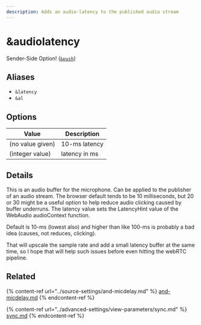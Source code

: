 ```yaml
---
description: Adds an audio-latency to the published audio stream
---
```


# \&audiolatency

Sender-Side Option! ([`&push`](../source-settings/push.md))

## Aliases

* `&latency`
* `&al`

## Options

| Value            | Description   |
| ---------------- | ------------- |
| (no value given) | 10-ms latency |
| (integer value)  | latency in ms |

## Details

This is an audio buffer for the microphone. Can be applied to the publisher of an audio stream. The browser default tends to be 10 milliseconds, but 20 or 30 might be a useful option to help reduce audio clicking caused by buffer underruns. The latency value sets the LatencyHint value of the WebAudio audioContext function.

Default is 10-ms (lowest also) and higher than like 100-ms is probably a bad idea (causes, not reduces, clicking).

That will upscale the sample rate and add a small latency buffer at the same time, so I hope that will help such issues before even hitting the webRTC pipeline.

## Related

{% content-ref url="../source-settings/and-micdelay.md" %}
[and-micdelay.md](../source-settings/and-micdelay.md)
{% endcontent-ref %}

{% content-ref url="../advanced-settings/view-parameters/sync.md" %}
[sync.md](../advanced-settings/view-parameters/sync.md)
{% endcontent-ref %}
